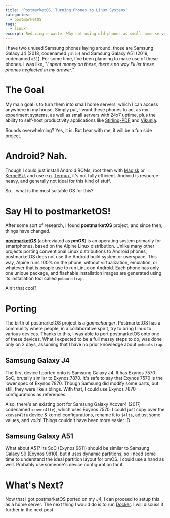 ```yaml
---
title: 'PostmarketOS, Turning Phones to Linux Systems'
categories:
  - postmarketOS
tags:
  - linux
excerpt: Reducing e-waste. Why not using old phones as small home servers?
---
```


I have two unused Samsung phones laying around, those are Samsung Galaxy J4 (2018, codenamed `j4lte`) and Samsung Galaxy A51 (2019, codenamed `a51`). For some time, I've been planning to make use of these phones. I was like, "_I spent money on these, there's no way I'll let these phones neglected in my drawer._"

# The Goal

My main goal is to turn them into small home servers, which I can access anywhere in my house. Simply put, I want these phones to act as my experiment systems, as well as small servers with 24x7 uptime, plus the ability to self-host productivity applications like [Stirling-PDF](https://github.com/Stirling-Tools/Stirling-PDF) and [Vikunja](https://vikunja.io/).

Sounds overwhelming? Yes, it is. But bear with me, it will be a fun side project.

# Android? Nah.

Though I could just install Android ROMs, root them with [Magisk](https://github.com/topjohnwu/Magisk) or [KernelSU](https://kernelsu.org), and use e.g. [Termux](https://termux.dev), it's not fully efficient. Android is resource-heavy, and generally not ideal for this kind of stuff.

So... what is the most suitable OS for this?

# Say Hi to postmarketOS!

After some sort of research, I found **postmarketOS** project, and since then, things have changed.

[**postmarketOS**](https://postmarketos.org/) (abbreviated as **pmOS**) is an operating system primarily for smartphones, based on the Alpine Linux distribution. Unlike many other projects porting conventional Linux distributions to Android phones, postmarketOS does not use the Android build system or userspace. This way, Alpine runs 100% on the phone, without virtualization, emulation, or whatever that is people use to run Linux on Android. Each phone has only one unique package, and flashable installation images are generated using its installation tool called `pmbootstrap`.

Ain't that cool?

# Porting

The birth of postmarketOS project is a _gamechanger_. PostmarketOS has a community where people, in a collaborative spirit, try to bring Linux to various devices. Thanks to this, I was able to port postmarketOS onto one of these devices. What I expected to be a full messy steps to do, was done only on 2 days, assuming that I have no prior knowledge about `pmbootstrap`.

## Samsung Galaxy J4

The first device I ported onto is Samsung Galaxy J4. It has Exynos 7570 SoC, brutally similar to Exynos 7870. It's safe to say that Exynos 7570 is the lower spec of Exynos 7870. Though Samsung did modify some parts, but still, they were like siblings. With that, I could use Exynos 7870 configurations as references.

Also, there's an existing port for Samsung Galaxy Xcover4 (2017, codenamed `xcover4lte`), which uses Exynos 7570. I could just copy over the `xcover4lte` device & kernel configurations, rename it to `j4lte`, adjust some values, and _voila_! Things couldn't have been more easier :D

<script async src="https://telegram.org/js/telegram-widget.js?22" data-telegram-post="SamsungGalaxyJ4/55715" data-width="100%"></script>

## Samsung Galaxy A51

What about A51? Its SoC (Exynos 9611) should be similar to Samsung Galaxy S9 (Exynos 9810), but it uses dynamic partitions, so I need some time to understand the ideal partition layout for pmOS. I could use a hand as well. Probably use someone's device configuration for it.

<script async src="https://telegram.org/js/telegram-widget.js?22" data-telegram-post="samsunga51/106183" data-width="100%"></script>

# What's Next?

Now that I got postmarketOS ported on my J4, I can proceed to setup this as a home server. The next thing I would do is to run [Docker](https://www.docker.com/). I will discuss it further in the next post.
